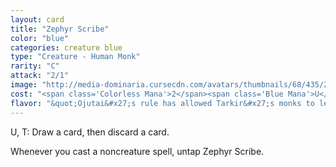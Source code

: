 ```yaml
---
layout: card
title: "Zephyr Scribe"
color: "blue"
categories: creature blue
type: "Creature - Human Monk"
rarity: "C"
attack: "2/1"
image: "http://media-dominaria.cursecdn.com/avatars/thumbnails/68/435/200/283/635618501041211290.png"
cost: "<span class='Colorless Mana'>2</span><span class='Blue Mana'>U</span>"
flavor: "&quot;Ojutai&#x27;s rule has allowed Tarkir&#x27;s monks to learn from the truly enlightened.&quot;"
---
```


<span class="Blue Mana">U</span>, <span class="Tap">T</span>: Draw a card, then discard a card.

Whenever you cast a noncreature spell, untap Zephyr Scribe.
